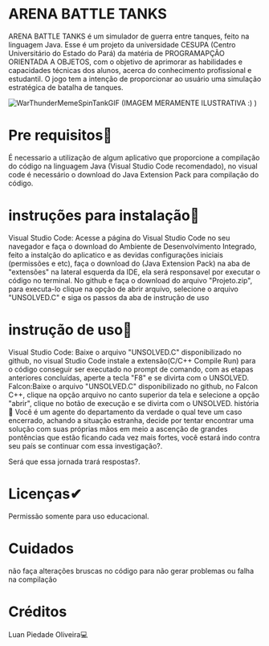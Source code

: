 # ARENA BATTLE TANKS
ARENA BATTLE TANKS é um simulador de guerra entre tanques, feito na linguagem Java. Esse é um projeto da universidade CESUPA (Centro Universitário do Estado do Pará) da matéria de PROGRAMAPÇÃO ORIENTADA A OBJETOS, com o objetivo de aprimorar as habilidades e capacidades técnicas dos alunos, acerca do conhecimento profissional e estudantil. O jogo tem a intenção de proporcionar ao usuário uma simulação estratégica de batalha de tanques.

![WarThunderMemeSpinTankGIF](https://github.com/user-attachments/assets/cfc802c9-f23a-4785-9fec-81778dd7352c)
(IMAGEM MERAMENTE ILUSTRATIVA :) )

# Pre requisitos📍
É necessario a utilização de algum aplicativo que proporcione a compilação do código na linguagem Java (Visual Studio Code recomendado), no visual code é necessário o download do Java Extension Pack para compilação do código.

# instruções para instalação📍
Visual Studio Code: Acesse a página do Visual Studio Code no seu navegador e faça o download do Ambiente de Desenvolvimento Integrado, feito a instalção do aplicatico e as devidas configurações iniciais (permissões e etc), faça o download do (Java Extension Pack) na aba de "extensões" na lateral esquerda da IDE, ela será responsavel por executar o código no terminal. No github e faça o download do arquivo "Projeto.zip", para executa-lo clique na opção de abrir arquivo, selecione o arquivo "UNSOLVED.C" e siga os passos da aba de instrução de uso

# instrução de uso📍
Visual Studio Code: Baixe o arquivo "UNSOLVED.C" disponibilizado no github, no visual Studio Code instale a extensão(C/C++ Compile Run) para o código conseguir ser executado no prompt de comando, com as etapas anteriores concluídas, aperte a tecla "F8" e se divirta com o UNSOLVED.
Falcon:Baixe o arquivo "UNSOLVED.C" disponibilizado no github, no Falcon C++, clique na opção arquivo no canto superior da tela e selecione a opção "abrir", clique no botão de execução e se divirta com o UNSOLVED.
história📖
Você é um agente do departamento da verdade o qual teve um caso encerrado, achando a situação estranha, decide por tentar encontrar uma solução com suas próprias mãos em meio a ascenção de grandes pontências que estão ficando cada vez mais fortes, você estará indo contra seu país se continuar com essa investigação?.

Será que essa jornada trará respostas?.

# Licenças✔
Permissão somente para uso educacional.

# Cuidados
não faça alterações bruscas no código para não gerar problemas ou falha na compilação

# Créditos
Luan Piedade Oliveira💻
